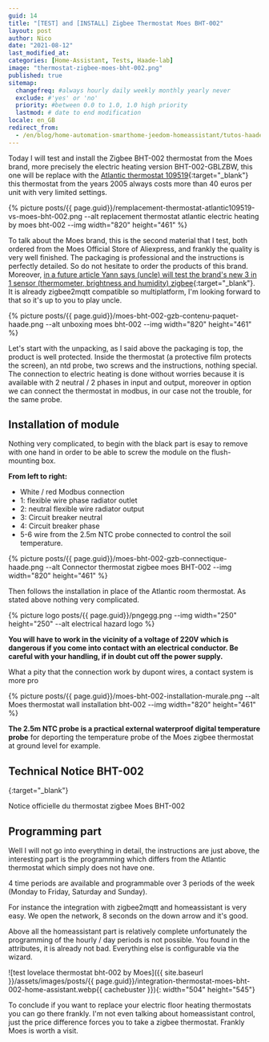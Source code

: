 ```yaml
---
guid: 14
title: "[TEST] and [INSTALL] Zigbee Thermostat Moes BHT-002"
layout: post
author: Nico
date: "2021-08-12"
last_modified_at:
categories: [Home-Assistant, Tests, Haade-lab]
image: "thermostat-zigbee-moes-bht-002.png"
published: true
sitemap:
  changefreq: #always hourly daily weekly monthly yearly never
  exclude: #'yes' or 'no'
  priority: #between 0.0 to 1.0, 1.0 high priority
  lastmod: # date to end modification
locale: en_GB
redirect_from:
  - /en/blog/home-automation-smarthome-jeedom-homeassistant/tutos-haade-lab/home-assistant/test-et-install-thermostat-zigbee-moes-bht-002
---
```


Today I will test and install the Zigbee BHT-002 thermostat from the Moes brand, more precisely the electric heating version BHT-002-GBLZBW, this one will be replace with the [Atlantic thermostat 109519](https://www.rexel.fr/frx/Cat%C3%A9gorie/Chauffage-%C3%A9lectrique-climatisation-ventilation/Chauffage-domestique/C%C3%A2ble-chauffant/Plancher-Chauffant-Domocable---Thermostat-digital/ATL109519/p/62427465){:target="_blank"} this thermostat from the years 2005 always costs more than 40 euros per unit with very limited settings.

{% picture posts/{{ page.guid}}/remplacement-thermostat-atlantic109519-vs-moes-bht-002.png --alt replacement thermostat atlantic electric heating by moes bht-002 --img width="820" height="461" %}

To talk about the Moes brand, this is the second material that I test, both ordered from the Moes Official Store of Aliexpress, and frankly the quality is very well finished. The packaging is professional and the instructions is perfectly detailed. So do not hesitate to order the products of this brand. Moreover, [in a future article Yann says (uncle) will test the brand's new 3 in 1 sensor (thermometer, brightness and humidity) zigbee](https://fr.aliexpress.com/item/1005002522611717.html?spm=a2g0o.productlist.0.0.47147798UjVhU9&algo_pvid=760ce515-952e-453c-bdc1-465c7c3542f7&algo_exp_id=760ce515-952e-453c-bdc1-465c7c3542f7-41){:target="_blank"}. It is already zigbee2mqtt compatible so multiplatform, I'm looking forward to that so it's up to you to play uncle.

{% picture posts/{{ page.guid}}/moes-bht-002-gzb-contenu-paquet-haade.png --alt unboxing moes bht-002 --img width="820" height="461" %}

Let's start with the unpacking, as I said above the packaging is top, the product is well protected. Inside the thermostat (a protective film protects the screen), an ntd probe, two screws and the instructions, nothing special. The connection to electric heating is done without worries because it is available with 2 neutral / 2 phases in input and output, moreover in option we can connect the thermostat in modbus, in our case not the trouble, for the same probe.

## Installation of module

Nothing very complicated, to begin with the black part is esay to remove with one hand in order to be able to screw the module on the flush-mounting box.

**From left to right:**

- White / red Modbus connection
- 1: flexible wire phase radiator outlet
- 2: neutral flexible wire radiator output
- 3: Circuit breaker neutral
- 4: Circuit breaker phase
- 5-6 wire from the 2.5m NTC probe connected to control the soil temperature.

{% picture posts/{{ page.guid}}/moes-bht-002-gzb-connectique-haade.png --alt Connector thermostat zigbee moes BHT-002 --img width="820" height="461" %}

Then follows the installation in place of the Atlantic room thermostat. As stated above nothing very complicated.

{% picture logo posts/{{ page.guid}}/pngegg.png --img width="250" height="250" --alt electrical hazard logo %}

**You will have to work in the vicinity of a voltage of 220V which is dangerous if you come into contact with an electrical conductor. Be careful with your handling, if in doubt cut off the power supply.**

What a pity that the connection work by dupont wires, a contact system is more pro

{% picture posts/{{ page.guid}}/moes-bht-002-installation-murale.png --alt Moes thermostat wall installation bht-002 --img width="820" height="461" %}

**The 2.5m NTC probe is a practical external waterproof digital temperature probe** for deporting the temperature probe of the Moes zigbee thermostat at ground level for example.

## Technical Notice BHT-002

[](https://drive.google.com/file/d/13ArYq5bkG5xbnuoVv76iHq4Rb2fCYrG5/view?usp=sharing){:target="_blank"}

Notice officielle du thermostat zigbee Moes BHT-002

## Programming part

Well I will not go into everything in detail, the instructions are just above, the interesting part is the programming which differs from the Atlantic thermostat which simply does not have one.

4 time periods are available and programmable over 3 periods of the week (Monday to Friday, Saturday and Sunday).

For instance the integration with zigbee2mqtt and homeassistant is very easy. We open the network, 8 seconds on the down arrow and it's good.

Above all the homeassistant part is relatively complete unfortunately the programming of the hourly / day periods is not possible. You found in the attributes, it is already not bad. Everything else is configurable via the wizard.

![test lovelace thermostat bht-002 by Moes]({{ site.baseurl }}/assets/images/posts/{{ page.guid}}/integration-thermostat-moes-bht-002-home-assistant.webp{{ cachebuster }}){: width="504" height="545"} 

To conclude if you want to replace your electric floor heating thermostats you can go there frankly. I'm not even talking about homeassistant control, just the price difference forces you to take a zigbee thermostat. Frankly Moes is worth a visit.
